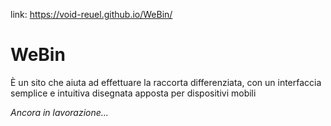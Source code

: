 link: https://void-reuel.github.io/WeBin/

<h1>WeBin</h1>

È un sito che aiuta ad effettuare la raccorta differenziata, con un interfaccia semplice e intuitiva disegnata apposta per dispositivi mobili


*Ancora in lavorazione...*
